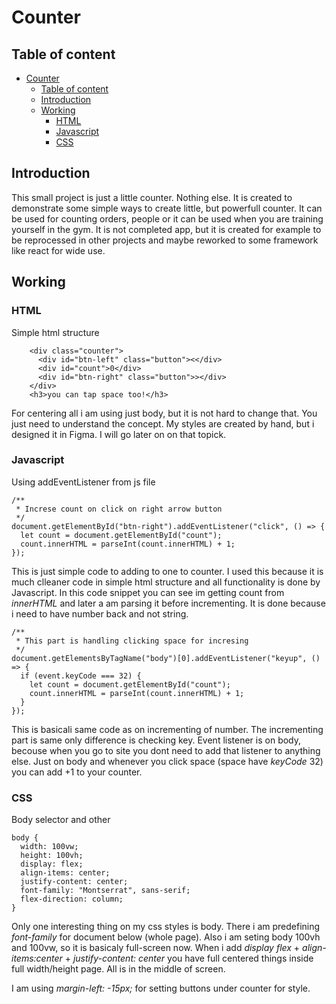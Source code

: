 # Counter
## Table of content

- [Counter](#counter)
  - [Table of content](#table-of-content)
  - [Introduction](#introduction)
  - [Working](#working)
    - [HTML](#html)
    - [Javascript](#javascript)
    - [CSS](#css)

## Introduction
This small project is just a little counter. Nothing else. It is created to demonstrate some simple ways to create little, but powerfull counter. It can be used for counting orders, people or it can be used when you are training yourself in the gym. It is not completed app, but it is created for example to be reprocessed in other projects and maybe reworked to some framework like react for wide use.

## Working

### HTML 
Simple html structure
```
    <div class="counter">
      <div id="btn-left" class="button"><</div>
      <div id="count">0</div>
      <div id="btn-right" class="button">></div>
    </div>
    <h3>you can tap space too!</h3>
```
For centering all i am using just body, but it is not hard to change that. You just need to understand the concept. My styles are created by hand, but i designed it in Figma. I will go later on on that topick.

### Javascript
Using addEventListener from js file
```
/**
 * Increse count on click on right arrow button
 */
document.getElementById("btn-right").addEventListener("click", () => {
  let count = document.getElementById("count");
  count.innerHTML = parseInt(count.innerHTML) + 1;
});
```
This is just simple code to adding to one to counter. I used this because it is much clleaner code in simple html structure and all functionality is done by Javascript. In this code snippet you can see im getting count from *innerHTML* and later a am parsing it before incrementing. It is done because i need to have number back and not string. 

```
/**
 * This part is handling clicking space for incresing
 */
document.getElementsByTagName("body")[0].addEventListener("keyup", () => {
  if (event.keyCode === 32) {
    let count = document.getElementById("count");
    count.innerHTML = parseInt(count.innerHTML) + 1;
  }
});
```
This is basicali same code as on incrementing of number. The incrementing part is same only difference is checking key. Event listener is on body, becouse when you go to site you dont need to add that listener to anything else. Just on body and whenever you click space (space have *keyCode* 32) you can add +1 to your counter. 

### CSS
Body selector and other
```
body {
  width: 100vw;
  height: 100vh;
  display: flex;
  align-items: center;
  justify-content: center;
  font-family: "Montserrat", sans-serif;
  flex-direction: column;
}
```
Only one interesting thing on my css styles is body. There i am predefining *font-family* for document below (whole page). Also i am seting body 100vh and 100vw, so it is basicaly full-screen now. When i add *display flex* + *align-items:center* + *justify-content: center* you have full centered things inside full width/height page. All is in the middle of screen. 

I am using *margin-left: -15px;* for setting buttons under counter for style.